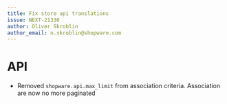 ```yaml
---
title: Fix store api translations
issue: NEXT-21330
author: Oliver Skroblin
author_email: o.skroblin@shopware.com
---
```

# API
* Removed `shopware.api.max_limit` from association criteria. Association are now no more paginated